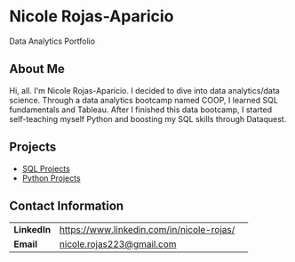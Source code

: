 # Nicole Rojas-Aparicio
Data Analytics Portfolio

## About Me
Hi, all. I'm Nicole Rojas-Aparicio. I decided to dive into data analytics/data science. Through a data analytics bootcamp named COOP, I learned SQL fundamentals and Tableau. After I finished this data bootcamp, I started self-teaching myself Python and boosting my SQL skills through Dataquest.

## Projects 
- [SQL Projects](https://github.com/nrojasaparicio/Data_Portfolio/tree/main/SQL%20Projects)
- [Python Projects](https://github.com/nrojasaparicio/Data_Portfolio/tree/main/Python%20Projects) 

## Contact Information 
| | | |
|-|-|-|
|**LinkedIn** | https://www.linkedin.com/in/nicole-rojas/ |
|**Email** | nicole.rojas223@gmail.com |
